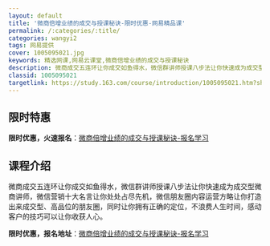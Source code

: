 ```yaml
---
layout: default
title: '微商倍增业绩的成交与授课秘诀-限时优惠-网易精品课'
permalink: /:categories/:title/
categories: wangyi2
tags: 网易提供
cover: 1005095021.jpg
keywords: 精选网课,网易云课堂,微商倍增业绩的成交与授课秘诀
description: 微商成交五连环让你成交如鱼得水，微信群讲师授课八步法让你快速成为成交型微商讲师，微信营销十大名言让你处处占尽先机，微信朋
classid: 1005095021
targetlink: https://study.163.com/course/introduction/1005095021.htm?share=1&shareId=1025206652&utm_campaign=share&utm_medium=iphoneShare&utm_source=&utm_u=1025206652
---
```


## 限时特惠

**限时优惠，火速报名**：[微商倍增业绩的成交与授课秘诀-报名学习](https://study.163.com/course/introduction/1005095021.htm?share=1&shareId=1025206652&utm_campaign=share&utm_medium=iphoneShare&utm_source=&utm_u=1025206652)

## 课程介绍

微商成交五连环让你成交如鱼得水，微信群讲师授课八步法让你快速成为成交型微商讲师，微信营销十大名言让你处处占尽先机，微信朋友圈内容运营方略让你打造出来成交型、高品位的朋友圈，同时让你拥有正确的定位，不浪费人生时间，感动客户的技巧可以让你收获人心。

**限时优惠，报名地址**：[微商倍增业绩的成交与授课秘诀-报名学习](https://study.163.com/course/introduction/1005095021.htm?share=1&shareId=1025206652&utm_campaign=share&utm_medium=iphoneShare&utm_source=&utm_u=1025206652)

